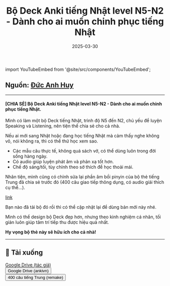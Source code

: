 ﻿---
title: "Bộ Deck Anki tiếng Nhật level N5-N2 - Dành cho ai muốn chinh phục tiếng Nhật"
slug: "bo-deck-anki-tieng-nhat-n5-n2-chinh-phuc-tieng-nhat"
date: 2025-03-30
description: "Chia sẻ bộ Deck Anki tiếng Nhật từ trình độ N5 đến N2, giúp luyện Speaking và Listening với audio chuẩn, giao diện sáng/tối dễ học, tối ưu cho người mới bắt đầu hoặc đã học lâu năm."
image: https://img.youtube.com/vi/LKajwLbaZzo/maxresdefault.jpg
category: 'Tiếng Nhật'
tags:
  - deck
  - japanese
publish: True
---

import YouTubeEmbed from '@site/src/components/YouTubeEmbed';

<YouTubeEmbed videoId="LKajwLbaZzo" />

<!--truncate-->

## Nguồn: [Đức Anh Huy](https://www.facebook.com/groups/ankivocabulary/posts/1843550589737923/)

---

#### [CHIA SẺ] Bộ Deck Anki tiếng Nhật level N5-N2 - Dành cho ai muốn chinh phục tiếng Nhật.

Mình có làm một bộ Deck tiếng Nhật, trình độ N5 đến N2, chủ yếu để luyện Speaking và Listening, nên tiện thể chia sẻ cho cả nhà.

Nếu ai mới sang Nhật hoặc đang học tiếng Nhật mà cảm thấy nghe không vô, nói không ra, thì có thể thử học xem sao.

- Các mẫu câu thực tế, không quá sách vở, có thể dùng luôn trong đời sống hàng ngày.  
- Có audio giúp luyện phát âm và phản xạ tốt hơn.  
- Chế độ sáng/tối, tùy chỉnh theo sở thích để học thoải mái.  

Nhân tiện, mình cũng có chỉnh sửa lại phần âm bồi pinyin của bộ thẻ tiếng Trung đã chia sẻ trước đó (400 câu giao tiếp thông dụng, có audio giải thích cụ thể...).

[link](/blog/400-cau-giao-tiep-tieng-trung-co-ban)

Bạn nào đã tải bộ đó rồi thì có thể cập nhật lại để dùng bản mới này nhé.

Mình có thể design bộ Deck đẹp hơn, nhưng theo kinh nghiệm cá nhân, tối giản luôn giúp tâm trí tiếp thu được hiệu quả nhất.

**Hy vọng bộ thẻ này sẽ hữu ích cho cả nhà!**

---

## 📗 Tải xuống

<div class="download-buttons">
  <a class="button button--primary" href="https://drive.google.com/drive/folders/1SoJprj24bvtZ3-MpSYWPEl4C9ehtr0NS" target="_blank">
    Google Drive (tác giả)
  </a>
</div>

<div style={{display: 'flex', justifyContent: 'left', gap: '20px'}}> <a href="https://drive.google.com/open?id=1pfPQnBdyyKFCQLi11gCiseTstNXQjtB2&usp=drive_fs"> <button class="buttonPrimary" type="button">Google Drive (ankivn)</button> </a> </div>

<div style={{display: 'flex', justifyContent: 'left', gap: '20px'}}> <a href="https://drive.google.com/open?id=1us43I0OQr5dlsBimeJgHcLxHW0W46YHz&usp=drive_fs"> <button class="buttonPrimary" type="button">400 câu tiếng Trung (remake)</button> </a> </div>
